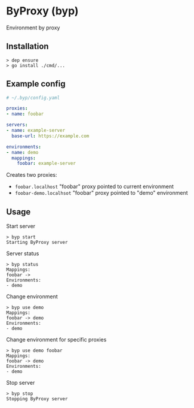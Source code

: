 # ByProxy (byp)

Environment by proxy

## Installation

```
> dep ensure
> go install ./cmd/...
```

## Example config

```yaml
# ~/.byp/config.yaml

proxies:
- name: foobar

servers:
- name: example-server
  base-url: https://example.com

environments:
- name: demo
  mappings:
    foobar: example-server
```

Creates two proxies:

- `foobar.localhost` "foobar" proxy pointed to current environment
- `foobar-demo.localhsot` "foobar" proxy pointed to "demo" environment 

## Usage

Start server

```
> byp start
Starting ByProxy server
```

Server status

```
> byp status
Mappings:
foobar ->
Environments:
- demo
```

Change environment

```
> byp use demo
Mappings:
foobar -> demo
Environments:
- demo
```

Change environment for specific proxies

```
> byp use demo foobar
Mappings:
foobar -> demo
Environments:
- demo
```

Stop server

```
> byp stop
Stopping ByProxy server
```
